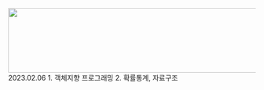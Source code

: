 <img src='https://cs.yonsei.ac.kr/images/common/logo_cs.png' width=700px height=132px />
2023.02.06
1. 객체지향 프로그래밍
2. 확률통계, 자료구조
